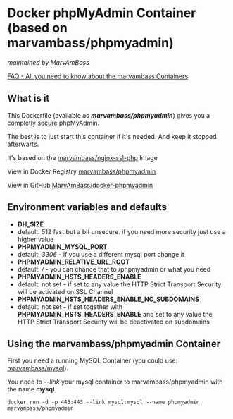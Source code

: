 # Docker phpMyAdmin Container (based on marvambass/phpmyadmin)
_maintained by MarvAmBass_

[FAQ - All you need to know about the marvambass Containers](http://marvin.im/posts/IT/Docker/marvambass/FAQ__All_you_need_to_know_about_the_marvambass_Containers.html)

## What is it

This Dockerfile (available as ___marvambass/phpmyadmin___) gives you a completly secure phpMyAdmin.

The best is to just start this container if it's needed. And keep it stopped afterwarts.

It's based on the [marvambass/nginx-ssl-php](https://registry.hub.docker.com/u/marvambass/nginx-ssl-php/) Image

View in Docker Registry [marvambass/phpmyadmin](https://registry.hub.docker.com/u/marvambass/phpmyadmin/)

View in GitHub [MarvAmBass/docker-phpmyadmin](https://github.com/MarvAmBass/docker-phpmyadmin)

## Environment variables and defaults

* __DH\_SIZE__
 * default: 512 fast but a bit unsecure. if you need more security just use a higher value
* __PHPMYADMIN\_MYSQL\_PORT__
 * default: _3306_ - if you use a different mysql port change it
* __PHPMYADMIN\_RELATIVE\_URL\_ROOT__
 * default: _/_ - you can chance that to /phpmyadmin or what you need
* __PHPMYADMIN\_HSTS\_HEADERS\_ENABLE__
 * default: not set - if set to any value the HTTP Strict Transport Security will be activated on SSL Channel
* __PHPMYADMIN\_HSTS\_HEADERS\_ENABLE\_NO\_SUBDOMAINS__
 * default: not set - if set together with __PHPMYADMIN\_HSTS\_HEADERS\_ENABLE__ and set to any value the HTTP Strict Transport Security will be deactivated on subdomains

## Using the marvambass/phpmyadmin Container

First you need a running MySQL Container (you could use: [marvambass/mysql](https://registry.hub.docker.com/u/marvambass/mysql/)).

You need to _--link_ your mysql container to marvambass/phpmyadmin with the name __mysql__

    docker run -d -p 443:443 --link mysql:mysql --name phpmyadmin marvambass/phpmyadmin
